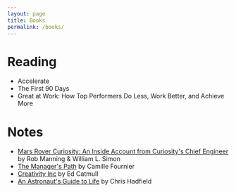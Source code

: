 ```yaml
---
layout: page
title: Books
permalink: /books/
---
```


# Reading

- Accelerate
- The First 90 Days
- Great at Work: How Top Performers Do Less, Work Better, and Achieve More

# Notes

- [Mars Rover Curiosity: An Inside Account from Curiosity's Chief Engineer](/2018/03/29/mars-rover-curiosity.html) by Rob Manning & William L. Simon
- [The Manager's Path](/2017/08/27/the-managers-path.html) by Camille Fournier
- [Creativity Inc](/2017/09/01/creativity-inc.html) by Ed Catmull
- [An Astronaut's Guide to Life](/2017/07/04/chris-hadfield-an-astronauts-guide-to-life.html) by Chris Hadfield
